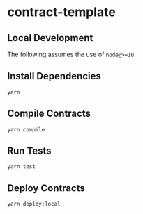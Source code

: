 # contract-template

## Local Development

The following assumes the use of `node@>=10`.

## Install Dependencies

`yarn`

## Compile Contracts

`yarn compile`

## Run Tests

`yarn test`

## Deploy Contracts

`yarn deploy:local`
